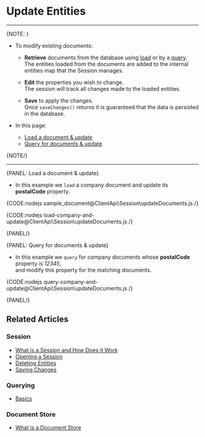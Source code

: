 # Update Entities
---

{NOTE: }

* To modify existing documents:

    * __Retrieve__ documents from the database using [load](../../client-api/session/loading-entities#load) or by a [query](../../client-api/session/querying/how-to-query#session.query).  
      The entities loaded from the documents are added to the internal entities map that the Session manages.

    * __Edit__ the properties you wish to change.  
      The session will track all changes made to the loaded entities.

    * __Save__ to apply the changes.  
      Once `saveChanges()` returns it is guaranteed that the data is persisted in the database.



* In this page:
    * [Load a document & update](../../client-api/session/updating-entities#load-a-document-&-update)
    * [Query for documents & update](../../client-api/session/updating-entities#query-for-documents-&-update)

{NOTE/}

---

{PANEL: Load a document & update}

* In this example we `load` a company document and update its **postalCode** property.

{CODE:nodejs sample_document@ClientApi\Session\updateDocuments.js /}

{CODE:nodejs load-company-and-update@ClientApi\Session\updateDocuments.js /}

{PANEL/}

{PANEL: Query for documents & update}

* In this example we `query` for company documents whose **postalCode** property is _12345_,  
  and modify this property for the matching documents.

{CODE:nodejs query-company-and-update@ClientApi\Session\updateDocuments.js /}

{PANEL/}

## Related Articles

### Session

- [What is a Session and How Does it Work](../../client-api/session/what-is-a-session-and-how-does-it-work)
- [Opening a Session](../../client-api/session/opening-a-session)
- [Deleting Entities](../../client-api/session/deleting-entities)
- [Saving Changes](../../client-api/session/saving-changes)

### Querying

- [Basics](../../indexes/querying/basics)

### Document Store

- [What is a Document Store](../../client-api/what-is-a-document-store)
